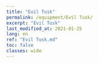 ```yaml
---
title: "Evil Tusk"
permalink: /equipment/Evil Tusk/
excerpt: "Evil Tusk"
last_modified_at: 2021-01-25
lang: en
ref: "Evil Tusk.md"
toc: false
classes: wide
---
```


